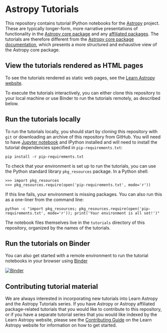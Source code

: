 # Astropy Tutorials

This repository contains tutorial IPython notebooks for the
[Astropy](http://astropy.org) project. These are typically longer-form, more
narrative presentations of functionality in the [Astropy core
package](https://github.com/astropy/astropy) and any [affiliated
packages](http://www.astropy.org/affiliated/index.html). The tutorials are
therefore different from the [Astropy core package
documentation](http://docs.astropy.org), which presents a more structured and
exhaustive view of the Astropy core package.


## View the tutorials rendered as HTML pages

To see the tutorials rendered as static web pages, see the [Learn Astropy
website](https://learn.astropy.org).

To execute the tutorials interactively, you can either clone this repository to
your local machine or use Binder to run the tutorials remotely, as described
below.


## Run the tutorials locally

To run the tutorials locally, you should start by cloning this repository with
`git` or downloading an archive of this repository from GitHub. You will need to
have [Jupyter notebook](http://jupyter.org/) and IPython installed and will need
to install the tutorial dependencies specified in `pip-requirements.txt`:

    pip install -r pip-requirements.txt

To check that your environment is set up to run the tutorials, you can use the
Python standard library `pkg_resources` package. In a Python shell:

    >>> import pkg_resources
    >>> pkg_resources.require(open('pip-requirements.txt', mode='r'))

If this line fails, your environment is missing packages. You can also run this
as a one-liner from the command line:

    python -c "import pkg_resources; pkg_resources.require(open('pip-requirements.txt', mode='r')); print('Your environment is all set!')"

The notebook files themselves live in the `tutorials` directory of this
repository, organized by the names of the tutorials.


## Run the tutorials on Binder

You can also get started with a remote environment to run the tutorial notebooks
in your browser using [Binder](http://mybinder.org)

[![Binder](http://mybinder.org/badge.svg)](https://mybinder.org/v2/gh/astropy/astropy-tutorials/main?filepath=tutorials/notebooks)


Contributing tutorial material
------------------------------

We are always interested in incorporating new tutorials into Learn Astropy and
the Astropy Tutorials series. If you have Astropy or Astropy affiliated
package-related tutorials that you would like to contribute to this repository,
or if you have a separate tutorial series that you would like indexed by the
Learn Astropy website, please see the [Contributing
Guide](https://learn.astropy.org/contributing) on the Learn Astropy website for
information on how to get started.
